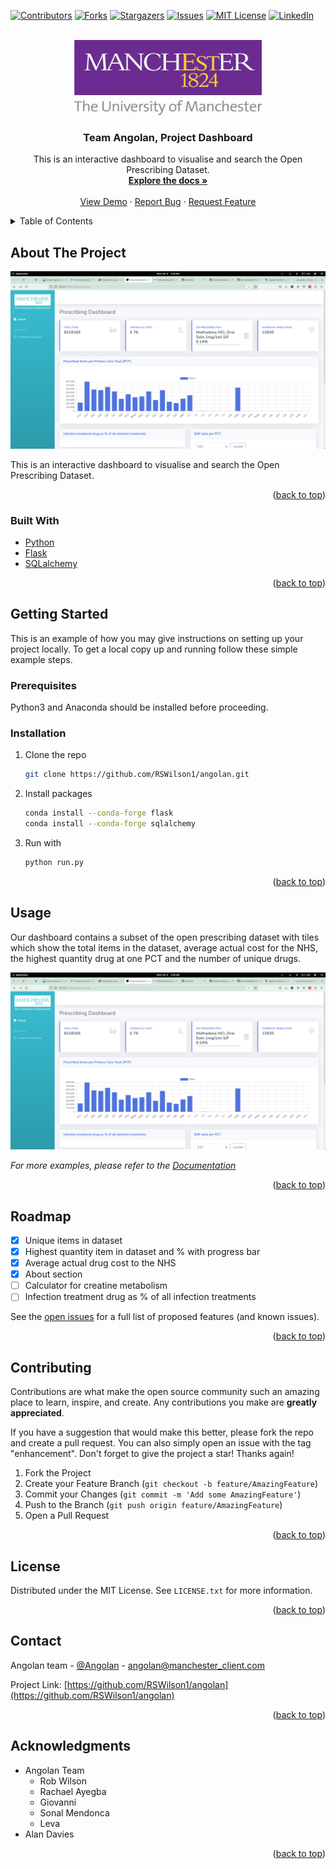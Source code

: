 <div id="top"></div>
<!--
*** Thanks for checking out the Best-README-Template. If you have a suggestion
*** that would make this better, please fork the repo and create a pull request
*** or simply open an issue with the tag "enhancement".
*** Don't forget to give the project a star!
*** Thanks again! Now go create something AMAZING! :D
-->



<!-- PROJECT SHIELDS -->
<!--
*** I'm using markdown "reference style" links for readability.
*** Reference links are enclosed in brackets [ ] instead of parentheses ( ).
*** See the bottom of this document for the declaration of the reference variables
*** for contributors-url, forks-url, etc. This is an optional, concise syntax you may use.
*** https://www.markdownguide.org/basic-syntax/#reference-style-links
-->
[![Contributors][contributors-shield]][contributors-url]
[![Forks][forks-shield]][forks-url]
[![Stargazers][stars-shield]][stars-url]
[![Issues][issues-shield]][issues-url]
[![MIT License][license-shield]][license-url]
[![LinkedIn][linkedin-shield]][linkedin-url]



<!-- PROJECT LOGO -->
<br />
<div align="center">
  <a href="https://github.com/RSWilson1/angolan">
    <img src="images/logo.jpg" alt="University of Manchester logo" width="300" height="120">
  </a>

<h3 align="center">Team Angolan, Project Dashboard </h3>

  <p align="center">
    This is an interactive dashboard to visualise and search the Open Prescribing Dataset.
    <br />
    <a href="https://github.com/RSWilson1/angolan"><strong>Explore the docs »</strong></a>
    <br />
    <br />
    <a href="https://github.com/RSWilson1/angolan">View Demo</a>
    ·
    <a href="https://github.com/RSWilson1/angolan/issues">Report Bug</a>
    ·
    <a href="https://github.com/RSWilson1/angolan/issues">Request Feature</a>
  </p>
</div>



<!-- TABLE OF CONTENTS -->
<details>
  <summary>Table of Contents</summary>
  <ol>
    <li>
      <a href="#about-the-project">About The Project</a>
      <ul>
        <li><a href="#built-with">Built With</a></li>
      </ul>
    </li>
    <li>
      <a href="#getting-started">Getting Started</a>
      <ul>
        <li><a href="#prerequisites">Prerequisites</a></li>
        <li><a href="#installation">Installation</a></li>
      </ul>
    </li>
    <li><a href="#usage">Usage</a></li>
    <li><a href="#roadmap">Roadmap</a></li>
    <li><a href="#contributing">Contributing</a></li>
    <li><a href="#license">License</a></li>
    <li><a href="#contact">Contact</a></li>
    <li><a href="#acknowledgments">Acknowledgments</a></li>
  </ol>
</details>



<!-- ABOUT THE PROJECT -->
## About The Project

[![Angolan Dashboard][product-screenshot]](http://127.0.0.1:5000/dashboard/home/)

This is an interactive dashboard to visualise and search the Open Prescribing Dataset.

<p align="right">(<a href="#top">back to top</a>)</p>



### Built With

* [Python](https://www.python.org)
* [Flask](https://flask.palletsprojects.com/)
* [SQLalchemy](https://www.sqlalchemy.org)

<p align="right">(<a href="#top">back to top</a>)</p>



<!-- GETTING STARTED -->
## Getting Started

This is an example of how you may give instructions on setting up your project locally.
To get a local copy up and running follow these simple example steps.

### Prerequisites

Python3 and Anaconda should be installed before proceeding.

### Installation

1. Clone the repo
   ```sh
   git clone https://github.com/RSWilson1/angolan.git
   ```
2. Install packages
   ```sh
   conda install --conda-forge flask
   conda install --conda-forge sqlalchemy
   ```
3. Run with
   ```sh
   python run.py
   ```


<p align="right">(<a href="#top">back to top</a>)</p>


<!-- USAGE EXAMPLES -->
## Usage

Our dashboard contains a subset of the open prescribing dataset with tiles which show the total items in the dataset, average actual cost for the NHS, the highest quantity drug at one PCT and the number of unique drugs.

[![Angolan Dashboard][product-screenshot]](http://127.0.0.1:5000/dashboard/home/)

_For more examples, please refer to the [Documentation](https://example.com)_

<p align="right">(<a href="#top">back to top</a>)</p>



<!-- ROADMAP -->
## Roadmap
- [x] Unique items in dataset
- [x] Highest quantity item in dataset and % with progress bar
- [x] Average actual drug cost to the NHS
- [x] About section
- [ ] Calculator for creatine metabolism
- [ ] Infection treatment drug as % of all infection treatments

See the [open issues](https://github.com/RSWilson1/angolan/issues) for a full list of proposed features (and known issues).

<p align="right">(<a href="#top">back to top</a>)</p>



<!-- CONTRIBUTING -->
## Contributing

Contributions are what make the open source community such an amazing place to learn, inspire, and create. Any contributions you make are **greatly appreciated**.

If you have a suggestion that would make this better, please fork the repo and create a pull request. You can also simply open an issue with the tag "enhancement".
Don't forget to give the project a star! Thanks again!

1. Fork the Project
2. Create your Feature Branch (`git checkout -b feature/AmazingFeature`)
3. Commit your Changes (`git commit -m 'Add some AmazingFeature'`)
4. Push to the Branch (`git push origin feature/AmazingFeature`)
5. Open a Pull Request

<p align="right">(<a href="#top">back to top</a>)</p>



<!-- LICENSE -->
## License

Distributed under the MIT License. See `LICENSE.txt` for more information.

<p align="right">(<a href="#top">back to top</a>)</p>



<!-- CONTACT -->
## Contact

Angolan team - [@Angolan](https://twitter.com/Angolan) - angolan@manchester_client.com

Project Link: [https://github.com/RSWilson1/angolan](https://github.com/RSWilson1/angolan)

<p align="right">(<a href="#top">back to top</a>)</p>



<!-- ACKNOWLEDGMENTS -->
## Acknowledgments


* Angolan Team
  * Rob Wilson
  * Rachael Ayegba
  * Giovanni 
  * Sonal Mendonca
  * Leva
* Alan Davies



<p align="right">(<a href="#top">back to top</a>)</p>



<!-- MARKDOWN LINKS & IMAGES -->
<!-- https://www.markdownguide.org/basic-syntax/#reference-style-links -->
[contributors-shield]: https://img.shields.io/github/contributors/RSWilson1/angolan.svg?style=for-the-badge
[contributors-url]: https://github.com/RSWilson1/angolan/graphs/contributors
[forks-shield]: https://img.shields.io/github/forks/RSWilson1/angolan.svg?style=for-the-badge
[forks-url]: https://github.com/RSWilson1/angolan/network/members
[stars-shield]: https://img.shields.io/github/stars/RSWilson1/angolan.svg?style=for-the-badge
[stars-url]: https://github.com/RSWilson1/angolan/stargazers
[issues-shield]: https://img.shields.io/github/issues/RSWilson1/angolan.svg?style=for-the-badge
[issues-url]: https://github.com/RSWilson1/angolan/issues
[license-shield]: https://img.shields.io/github/license/RSWilson1/angolan.svg?style=for-the-badge
[license-url]: https://github.com/RSWilson1/angolan/blob/master/LICENSE.txt
[linkedin-shield]: https://img.shields.io/badge/-LinkedIn-black.svg?style=for-the-badge&logo=linkedin&colorB=555
[linkedin-url]: https://linkedin.com/in/linkedin_username
[product-screenshot]: images/Screenshot.png
